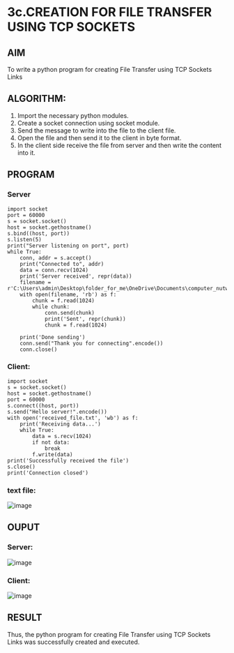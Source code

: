 # 3c.CREATION FOR FILE TRANSFER USING TCP SOCKETS
## AIM
To write a python program for creating File Transfer using TCP Sockets Links
## ALGORITHM:
1. Import the necessary python modules.
2. Create a socket connection using socket module.
3. Send the message to write into the file to the client file.
4. Open the file and then send it to the client in byte format.
5. In the client side receive the file from server and then write the content into it.
## PROGRAM

### Server
```
import socket
port = 60000
s = socket.socket()
host = socket.gethostname()
s.bind((host, port))
s.listen(5)
print("Server listening on port", port)
while True:
    conn, addr = s.accept()
    print("Connected to", addr)
    data = conn.recv(1024)
    print('Server received', repr(data))
    filename = r'C:\Users\admin\Desktop\folder_for_me\OneDrive\Documents\computer_nutwork\exp_no_7\myfile.txt'
    with open(filename, 'rb') as f:
        chunk = f.read(1024)
        while chunk:
            conn.send(chunk)
            print('Sent', repr(chunk))
            chunk = f.read(1024)

    print('Done sending')
    conn.send("Thank you for connecting".encode())
    conn.close()

```

### Client:
```
import socket
s = socket.socket()
host = socket.gethostname()
port = 60000
s.connect((host, port))
s.send("Hello server!".encode())
with open('received_file.txt', 'wb') as f:
    print('Receiving data...')
    while True:
        data = s.recv(1024)
        if not data:
            break
        f.write(data)
print('Successfully received the file')
s.close()
print('Connection closed')

```
### text file:
![image](https://github.com/user-attachments/assets/6476861f-ac2c-49c4-96a2-511a7680c7a1)

## OUPUT
### Server:
![image](https://github.com/user-attachments/assets/6b9e200e-d3e5-4ede-9699-737dc8799936)
### Client:
![image](https://github.com/user-attachments/assets/85f05179-325f-4bb2-8a6c-f686d99035f5)

## RESULT
Thus, the python program for creating File Transfer using TCP Sockets Links was 
successfully created and executed.
